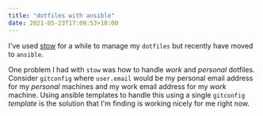 ```yaml
---
title: "dotfiles with ansible"
date: 2021-05-23T17:09:53+10:00
---
```


I've used [stow](https://www.gnu.org/software/stow/) for a while to manage my `dotfiles` but recently have moved to `ansible`.

One problem I had with `stow` was how to handle _work_ and _personal_ dotfiles. Consider `gitconfig` where `user.email` would be my personal email address for my _personal_ machines and my work email address for my _work_ machine.  Using ansible templates to handle this using a single `gitconfig` _template_ is the solution that I'm finding is working nicely for me right now.

